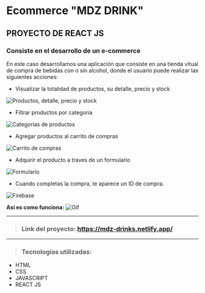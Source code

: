 # Ecommerce "MDZ DRINK"

## PROYECTO DE REACT JS
### Consiste en el desarrollo de un e-commerce
En este caso desarrollamos una aplicación que consiste en una tienda vitual de compra de bebidas con o sin alcohol, donde el usuario puede realizar las siguientes acciones:

* Visualizar la totalidad de productos, su detalle, precio y stock

![Productos, detalle, precio y stock](images/1.jpg)

* Filtrar productos por categoria 

![Categorias de productos](images/2.jpg)

* Agregar productos al carrito de compras

![Carrito de compras](images/3.jpg)

* Adquirir el producto a traves de un formulario

![Formulario](images/form1.jpg)

* Cuando completas la compra, te aparece un ID de compra.

![Firebase](images/Form.jpg)


**Así es como funciona:**
![Gif](images/gif.gif)

---

> ### Link del proyecto: https://mdz-drinks.netlify.app/

---
> ### **Tecnologías utilizadas:**
* HTML 
* CSS 
* JAVASCRIPT
* REACT JS 



